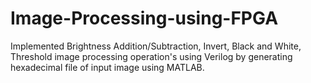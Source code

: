 # Image-Processing-using-FPGA
Implemented Brightness Addition/Subtraction, Invert, Black and White, Threshold image processing operation's using Verilog by generating hexadecimal file of input image using MATLAB.
